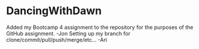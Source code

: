 # DancingWithDawn
Added my Bootcamp 4 assignment to the repository for the purposes of the GitHub assignment. -Jon
Setting up my branch for clone/commit/pull/push/merge/etc... -Ari
